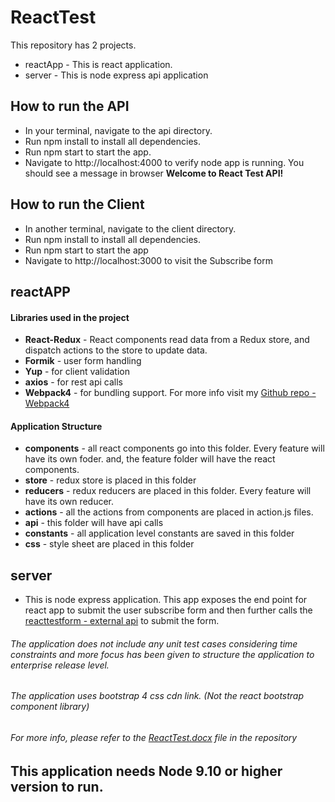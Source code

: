 # ReactTest

 This repository has 2 projects. 
 - reactApp - This is react application.
 - server - This is node express api application


## How to run the API
 - In your terminal, navigate to the api directory.
 - Run npm install to install all dependencies.
 - Run npm start to start the app.
 - Navigate to http://localhost:4000 to verify node app is running. You should see a message in browser **Welcome to React Test API!**
 
## How to run the Client
 - In another terminal, navigate to the client directory.
 - Run npm install to install all dependencies.
 - Run npm start to start the app
 - Navigate to http://localhost:3000 to visit the Subscribe form
 
 ## reactAPP
 
 #### Libraries used in the project
  - **React-Redux** - React components read data from a Redux store, and dispatch actions to the store to update data.
  - **Formik** - user form handling
  - **Yup** - for client validation
  - **axios** - for rest api calls
  - **Webpack4** - for bundling support. For more info visit my [Github repo - Webpack4](https://github.com/amicalrahul/Webpack4Migration)
  
   #### Application Structure
 - **components** - all react components go into this folder. Every feature will have its own foder. and, the feature folder will have the react components.
 - **store** - redux store is placed in this folder 
 - **reducers** - redux reducers are placed in this folder. Every feature will have its own reducer.
 - **actions** - all the actions from components are placed in action.js files.
 - **api** - this folder will have api calls 
 - **constants** - all application level constants are saved in this folder
 - **css** - style sheet are placed in this folder
 
 
 
 ## server

  - This is node express application. This app exposes the end point for react app to submit the user subscribe form and then further calls the [reacttestform - external api](https://ckzvgrbymezqegu.form.io/reacttestform/submission) to submit the form.

###### The application does not include any unit test cases considering time constraints and more focus has been given to structure the application to enterprise release level.
###### The application uses bootstrap 4 css cdn link. (Not the react bootstrap component library)
###### For more info, please refer to the [ReactTest.docx](https://github.com/rahulsabharwal-react/ReactTest) file in the repository


## This application needs Node 9.10 or higher version to run.
  
